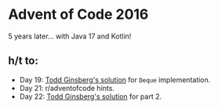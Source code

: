 # Advent of Code 2016

5 years later... with Java 17 and Kotlin!

## h/t to:

* Day 19: [Todd Ginsberg's solution](https://github.com/tginsberg/advent-2016-kotlin/blob/master/src/main/kotlin/com/ginsberg/advent2016/Day19.kt) for `Deque` implementation.
* Day 21: r/adventofcode hints.
* Day 22: [Todd Ginsberg's solution](https://github.com/tginsberg/advent-2016-kotlin/blob/master/src/main/kotlin/com/ginsberg/advent2016/Day22.kt) for part 2.